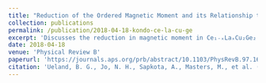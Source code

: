 ```yaml
---
title: "Reduction of the Ordered Magnetic Moment and its Relationship to Kondo Coherence in Ce₁₋ₓLaₓCu₂Ge₂"
collection: publications
permalink: /publication/2018-04-18-kondo-ce-la-cu-ge
excerpt: 'Discusses the reduction in magnetic moment in Ce₁₋ₓLaₓCu₂Ge₂ and its implications for Kondo coherence.'
date: 2018-04-18
venue: 'Physical Review B'
paperurl: 'https://journals.aps.org/prb/abstract/10.1103/PhysRevB.97.165121'
citation: 'Ueland, B. G., Jo, N. H., Sapkota, A., Masters, M., et al. (2018). "Reduction of the Ordered Magnetic Moment and its Relationship to Kondo Coherence." <i>Physical Review B</i>, 97(16): 165121.'
---
```

